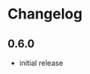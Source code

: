 # Changelog

## 0.6.0

- initial release


[Unreleased]: https://github.com/adbenitez/ChessBoard.xdc/compare/v0.6.0...HEAD
